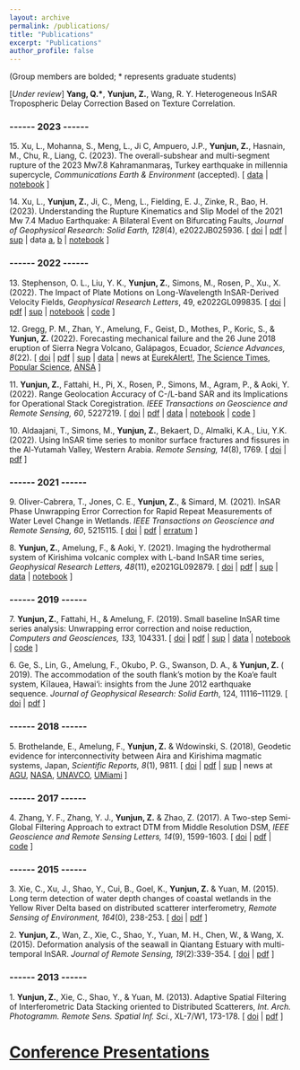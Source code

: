 ```yaml
---
layout: archive
permalink: /publications/
title: "Publications"
excerpt: "Publications"
author_profile: false
---
```


(Group members are bolded; * represents graduate students)

[_Under review_] **Yang, Q.\***, **Yunjun, Z.**, Wang, R. Y. Heterogeneous InSAR Tropospheric Delay Correction Based on Texture Correlation.


### ------ 2023 ------

15\. Xu, L., Mohanna, S., Meng, L., Ji C, Ampuero, J.P., **Yunjun, Z.**, Hasnain, M., Chu, R., Liang, C. (2023). The overall-subshear and multi-segment rupture of the 2023 Mw7.8 Kahramanmaraş, Turkey earthquake in millennia supercycle, _Communications Earth & Environment_ (accepted). [ [data](https://doi.org/10.5281/zenodo.7877812) \| [notebook](https://github.com/yunjunz/2023-Turkey-EQ) ]

14\. Xu, L., **Yunjun, Z.**, Ji, C., Meng, L., Fielding, E. J., Zinke, R., Bao, H. (2023). Understanding the Rupture Kinematics and Slip Model of the 2021 Mw 7.4 Maduo Earthquake: A Bilateral Event on Bifurcating Faults, _Journal of Geophysical Research: Solid Earth, 128_(4), e2022JB025936. [ [doi](https://doi.org/10.1029/2022JB025936) \| [pdf](https://yunjunz.github.io/files/Xu-2023-MaduoEQ.pdf) \| [sup](https://yunjunz.github.io/files/Xu-2023-MaduoEQ-supp.pdf) \| data [a](https://doi.org/10.5281/zenodo.7170329), [b](https://doi.org/10.5281/zenodo.7761908) \| [notebook](https://github.com/yunjunz/2021-Maduo-EQ) ]

### ------ 2022 ------

13\. Stephenson, O. L., Liu, Y. K., **Yunjun, Z.**, Simons, M., Rosen, P., Xu., X. (2022). The Impact of Plate Motions on Long-Wavelength InSAR-Derived Velocity Fields, _Geophysical Research Letters_, 49, e2022GL099835. [ [doi](https://doi.org/10.1029/2022GL099835) \| [pdf](https://yunjunz.github.io/files/Stephenson_Liu-2022-PMM.pdf) \| [sup](https://yunjunz.github.io/files/Stephenson_Liu-2022-PMM-supp.pdf) \| [notebook](https://doi.org/10.5281/zenodo.6606282) \| [code](https://github.com/insarlab/MintPy/blob/main/src/mintpy/plate_motion.py) ]

12\. Gregg, P. M., Zhan, Y., Amelung, F., Geist, D., Mothes, P., Koric, S., & **Yunjun, Z.** (2022). Forecasting mechanical failure and the 26 June 2018 eruption of Sierra Negra Volcano, Galápagos, Ecuador, _Science Advances, 8_(22). [ [doi](https://doi.org/10.1126/sciadv.abm4261) \| [pdf](https://yunjunz.github.io/files/Gregg-2022-forecast.pdf) \| [sup](https://yunjunz.github.io/files/Gregg-2022-sm.pdf) \| [data](https://doi.org/10.5281/zenodo.4743058) \| news at [EurekAlert!](https://www.eurekalert.org/news-releases/954654), [The Science Times](https://www.sciencetimes.com/articles/38054/20220606/predicting-volcanic-eruptions-possible-now-through-supercomputers.htm), [Popular Science](https://www.popsci.com/science/volcanic-eruption-forecast/), [ANSA](https://www.ansa.it/canale_scienza_tecnica/notizie/terra_poli/2022/06/06/vulcani-il-supercomputer-aiuta-a-prevedere-uneruzione-_c2a118c3-8992-4164-9979-22f6c3a03c89.html) ]

11\. **Yunjun, Z.**, Fattahi, H., Pi, X., Rosen, P., Simons, M., Agram, P., & Aoki, Y. (2022). Range Geolocation Accuracy of C-/L-band SAR and its Implications for Operational Stack Coregistration. _IEEE Transactions on Geoscience and Remote Sensing, 60_, 5227219. [ [doi](https://doi.org/10.1109/TGRS.2022.3168509) \| [pdf](https://yunjunz.github.io/files/Yunjun-2022-geolocRg.pdf) \| [data](https://zenodo.org/record/6360749) \| [notebook](https://github.com/yunjunz/2022-Geolocation) \| [code](https://github.com/insarlab/PySolid) ]

10\. Aldaajani, T., Simons, M., **Yunjun, Z.**, Bekaert, D., Almalki, K.A., Liu, Y.K. (2022). Using InSAR time series to monitor surface fractures and fissures in the Al-Yutamah Valley, Western Arabia. _Remote Sensing, 14_(8), 1769. [ [doi](https://doi.org/10.3390/rs14081769) \| [pdf](https://yunjunz.github.io/files/Aldaajani-2022-RS.pdf) ]

### ------ 2021 ------

9\. Oliver-Cabrera, T., Jones, C. E., **Yunjun, Z.**, & Simard, M. (2021). InSAR Phase Unwrapping Error Correction for Rapid Repeat Measurements of Water Level Change in Wetlands. _IEEE Transactions on Geoscience and Remote Sensing, 60_, 5215115. [ [doi](https://doi.org/10.1109/TGRS.2021.3108751) \| [pdf](https://yunjunz.github.io/files/Oliver-Cabrera-2021-PUError.pdf) \| [erratum](https://yunjunz.github.io/files/Oliver-Cabrera-2021-erratum.pdf) ]

8\. **Yunjun, Z.**, Amelung, F., & Aoki, Y. (2021). Imaging the hydrothermal system of Kirishima volcanic complex with L-band InSAR time series, _Geophysical Research Letters, 48_(11), e2021GL092879. [ [doi](https://doi.org/10.1029/2021GL092879) \| [pdf](https://yunjunz.github.io/files/Yunjun-2021-Kirishima.pdf) \| [sup](https://yunjunz.github.io/files/Yunjun-2021-Kirishima-supp.pdf) \| [data](https://zenodo.org/record/4661725) \| [notebook](https://github.com/geodesymiami/2021-Kirishima) ]

### ------ 2019 ------

7\. **Yunjun, Z.**, Fattahi, H., & Amelung, F. (2019). Small baseline InSAR time series analysis: Unwrapping error correction and noise reduction, _Computers and Geosciences, 133,_ 104331. [ [doi](https://doi.org/10.1016/j.cageo.2019.104331) \| [pdf](https://yunjunz.github.io/files/Yunjun-2019-mintpy.pdf) \| [sup](https://yunjunz.github.io/files/Yunjun-2019-mintpy-supp.pdf) \| [data](https://zenodo.org/record/4743058) \| [notebook](https://github.com/geodesymiami/Yunjun_et_al-2019-MintPy) \| [code](https://github.com/insarlab/MintPy) ]

6\. Ge, S., Lin, G., Amelung, F., Okubo, P. G., Swanson, D. A., & **Yunjun, Z.** ( 2019). The accommodation of the south flank’s motion by the Koa‘e fault system, Kīlauea, Hawai‘i: insights from the June 2012 earthquake sequence. _Journal of Geophysical Research: Solid Earth_, 124, 11116–11129. [ [doi](https://doi.org/10.1029/2018JB016961) \| [pdf](https://yunjunz.github.io/files/Ge-2019-Koae.pdf) ]

### ------ 2018 ------

5\. Brothelande, E., Amelung, F., **Yunjun, Z.** & Wdowinski, S. (2018), Geodetic evidence for interconnectivity between Aira and Kirishima magmatic systems, Japan, _Scientific Reports, 8_(1), 9811. [ [doi](https://doi.org/10.1038/s41598-018-28026-4) \| [pdf](https://yunjunz.github.io/files/Brothelande-2018-VolcConn.pdf) \| [sup](https://yunjunz.github.io/files/Brothelande-2018-supp.pdf)  \| news at [AGU](https://doi.org/10.1029/2018EO103659), [NASA](https://science.nasa.gov/earth-science/programs/research-analysis/year-in-review-2018/connection-between-neighboring-volcanoes), [UNAVCO](https://www.unavco.org/science/snapshots/solid-earth/2019/brothelande.html), [UMiami](https://news.miami.edu/rsmas/stories/2018/07/study-finds-deep-subterranean-connection-between-two-japan-volcanoes.html) ]

### ------ 2017 ------

4\. Zhang, Y. F., Zhang, Y. J., **Yunjun, Z.** & Zhao, Z. (2017). A Two-step Semi-Global Filtering Approach to extract DTM from Middle Resolution DSM, _IEEE Geoscience and Remote Sensing Letters, 14_(9), 1599-1603. [ [doi](https://doi.org/10.1109/LGRS.2017.2725909) \| [pdf](https://yunjunz.github.io/files/Zhang-2017-DTM.pdf) \| [code](https://github.com/zenmemeinuanqi/Two-step-Semi-Global-Filtering) ]

### ------ 2015 ------

3\. Xie, C., Xu, J., Shao, Y., Cui, B., Goel, K., **Yunjun, Z.** & Yuan, M. (2015). Long term detection of water depth changes of coastal wetlands in the Yellow River Delta based on distributed scatterer interferometry, _Remote Sensing of Environment, 164_(0), 238-253. [ [doi](https://doi.org/10.1016/j.rse.2015.04.010) \| [pdf](https://yunjunz.github.io/files/Xie-2015-YRD.pdf) ]

2\. **Yunjun, Z.**, Wan, Z., Xie, C., Shao, Y., Yuan, M. H., Chen, W., & Wang, X. (2015). Deformation analysis of the seawall in Qiantang Estuary with multi-temporal InSAR. _Journal of Remote Sensing, 19_(2):339-354. [ [doi](https://doi.org/10.11834/jrs.20154055) \| [pdf](https://yunjunz.github.io/files/Yunjun-2015-seawall.pdf) ]

### ------ 2013 ------

1\. **Yunjun, Z.**, Xie, C., Shao, Y., & Yuan, M. (2013). Adaptive Spatial Filtering of Interferometric Data Stacking oriented to Distributed Scatterers, _Int. Arch. Photogramm. Remote Sens. Spatial Inf. Sci._, XL-7/W1, 173-178. [ [doi](https://doi.org/10.5194/isprsarchives-XL-7-W1-173-2013) \| [pdf](https://yunjunz.github.io/files/Yunjun-2013-adapFilt.pdf) ]


# [Conference Presentations](../conferences)
